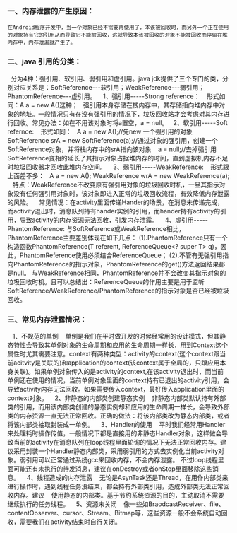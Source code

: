 ### 一、内存泄露的产生原因：
    在Android程序开发中，当一个对象已经不需要再使用了，本该被回收时，而另外一个正在使用的对象持有它的引用从而导致它不能被回收，这就导致本该被回收的对象不能被回收而停留在堆内存中，内存泄漏就产生了。

### 二、java 引用的分类：
    分为4种：强引用、软引用、弱引用和虚引用。java jdk提供了三个专门的类，分别对应关系是：SoftReference---软引用；WeakReference---弱引用；PhantomReference---虚引用。
    1、强引用-----Strong reference：
    形式如同：A a = new A()这种；
    强引用本身存储在栈内存中，其存储指向堆内存中对象的地址。一般情况只有在没有强引用的情况下，垃圾回收站才会考虑对其内存进行回收。常见办法：如在不用该对象时将a置空，a = null。
    2、软引用-----Soft refernce:
    形式如同：
    A a = new A();//先new 一个强引用的对象
    SoftReference<A> srA = new SoftReference<A>(a);//通过对象的强引用，创建一个SoftReference对象，并将栈内存中的srA指向该对象
    a = null;//去掉强引用
    SoftReference变相的延长了其指示对象占据堆内存的时间，直到虚拟机内存不足时垃圾回收器才回收此堆内存空间。
    3、弱引用-----WeakReference:
    形式跟上面差不多：
    A a = new A();
    WeakReference<A> wrA = new WeakReference<A>(a);
    特点：WeakReference不改变原有强引用对象的垃圾回收时机，一旦其指示对象没有任何强引用对象时，该对象即进入正常的垃圾回收流程，有效降低内存泄露的风险。
    常见情况：在activity里面传递Hander的场景，在消息未传递完成，而activity退出时，消息队列持有hander实例的引用，而hander持有activity的引用，导致activity的内存资源无法回收，引发内存泄露。
    4、虚引用-----PhantomReference:
    与SoftReference或WeakReference相比，PhantomReference主要差别体现在如下几点：
    (1).PhantomReference只有一个构造函数PhantomReference(T referent, ReferenceQueue<? super T> q)，因此，PhantomReference使用必须结合ReferenceQueue；
    (2).不管有无强引用指向PhantomReference的指示对象，PhantomReference的get()方法返回结果都是null。
    与WeakReference相同，PhantomReference并不会改变其指示对象的垃圾回收时机。且可以总结出：ReferenceQueue的作用主要是用于监听SoftReference/WeakReference/PhantomReference的指示对象是否已经被垃圾回收。
    
### 三、常见内存泄露情况：
    1、不规范的单例
    单例是我们在平时做开发的时候经常用的设计模式，但其静态特性会导致其单例对象的生命周期和应用的生命周期一样长，用到Context这个属性时尤其需要注意。context有两种类型：activity的context(这个context跟当前acitvity是关联的)和application的context(该context属于全局的，只跟应用本身关联)。如果单例对象传入的是activity的context,在该activity退出时，而当前单例还在使用的情况，当前单例对象里面的context持有已退出的activity引用，会导致activity内存无法回收。如果需要传入context，最好传入application里面的context对象。
    2、非静态的内部类创建静态实例
    非静态内部类默认持有外部类的引用，而用该内部类创建的静态实例却和应用的生命周期一样长，会导致外部类的内存资源一直无法正常回收。正确的做法：将该内部类改为静态内部类，或者将该内部类抽取封装成一单例。
    3、Handler的使用
    平时我们经常用Handler来处理耗时操作传值，一般情况下都是直接用的非静态Handler对象，这样做会导致当前的activity在消息队列在loop线程里面轮询的情况下无法正常回收内存。建议采用封装一个Handler静态内部类，采用弱引用的方式去实例化当前activity对象。弱引用可以正常通过系统gcc来回收内存，不会内存泄露。
不过loop线程里面可能还有未执行的待发消息，建议在onDestroy或者onStop里面移除这些消息。
    4、线程造成的内存泄露
    无论是AsynTask还是Thread，在用作内部类来进行操作时，遇到线程任务没结束，都会持有外部类引用，造成外部类无法正常回收内存。建议
    使用静态的内部类。基于节约系统资源的目的，主动取消不需要继续执行的任务线程。
    5、资源未关闭
    像一些如BraodcastReceiver、file、contentObserver、cursor、Stream、Bitmap等，这些资源一般不会系统自动回收，需要我们在activity结束时自行关闭。
